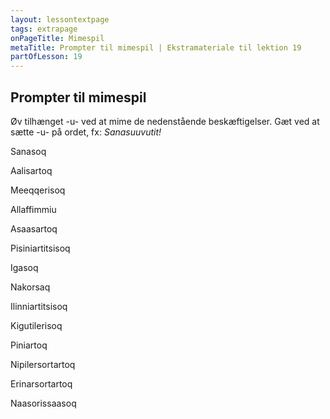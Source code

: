 ```yaml
---
layout: lessontextpage
tags: extrapage
onPageTitle: Mimespil
metaTitle: Prompter til mimespil | Ekstramateriale til lektion 19
partOfLesson: 19
---
```


## Prompter til mimespil

Øv tilhænget -u- ved at mime de nedenstående beskæftigelser. Gæt ved at sætte -u- på ordet, fx: *Sanasuuvutit!*

Sanasoq

Aalisartoq

Meeqqerisoq

Allaffimmiu

Asaasartoq

Pisiniartitsisoq

Igasoq

Nakorsaq

Ilinniartitsisoq

Kigutilerisoq

Piniartoq

Nipilersortartoq

Erinarsortartoq

Naasorissaasoq